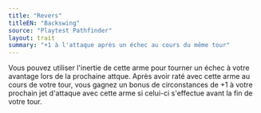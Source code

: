 ```yaml
---
title: "Revers"
titleEN: "Backswing"
source: "Playtest Pathfinder"
layout: trait
summary: "+1 à l'attaque après un échec au cours du même tour"
---
```


Vous pouvez utiliser l'inertie de cette arme pour tourner un échec à votre avantage lors de la prochaine attque. Après avoir raté avec cette arme au cours de votre tour, vous gagnez un bonus de circonstances de +1 à votre prochain jet d'attaque avec cette arme si celui-ci s'effectue avant la fin de votre tour.